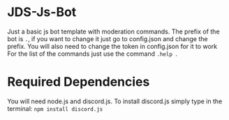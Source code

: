# JDS-Js-Bot
 Just a basic js bot template with moderation commands.
 The prefix of the bot is `.`, if you want to change it just go to config.json and change the prefix. You will also need to change the token in config.json for it to   work
 For the list of the commands just use the command  `.help `.
 
 # Required Dependencies
 You will need node.js and discord.js.
 To install discord.js simply type in the terminal: 
 `npm install discord.js`
 
